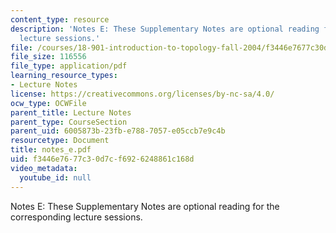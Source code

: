 ```yaml
---
content_type: resource
description: 'Notes E: These Supplementary Notes are optional reading for the corresponding
  lecture sessions.'
file: /courses/18-901-introduction-to-topology-fall-2004/f3446e7677c30d7cf6926248861c168d_notes_e.pdf
file_size: 116556
file_type: application/pdf
learning_resource_types:
- Lecture Notes
license: https://creativecommons.org/licenses/by-nc-sa/4.0/
ocw_type: OCWFile
parent_title: Lecture Notes
parent_type: CourseSection
parent_uid: 6005873b-23fb-e788-7057-e05ccb7e9c4b
resourcetype: Document
title: notes_e.pdf
uid: f3446e76-77c3-0d7c-f692-6248861c168d
video_metadata:
  youtube_id: null
---
```

Notes E: These Supplementary Notes are optional reading for the corresponding lecture sessions.